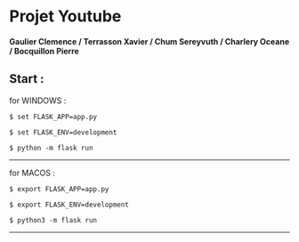 # Projet Youtube

#### Gaulier Clemence / Terrasson Xavier / Chum Sereyvuth / Charlery Oceane / Bocquillon Pierre



## Start :



for WINDOWS :

```shell
$ set FLASK_APP=app.py

$ set FLASK_ENV=development

$ python -m flask run
```

  

------




for MACOS :

```shell
$ export FLASK_APP=app.py

$ export FLASK_ENV=development

$ python3 -m flask run
```



------

